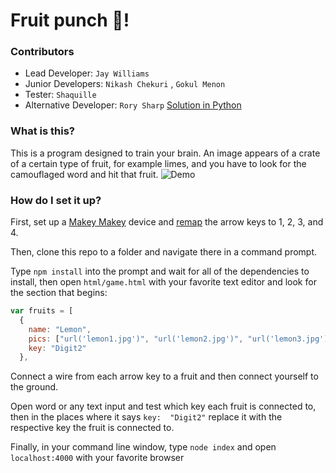 # Fruit punch :punch:!
### Contributors
* Lead Developer: `Jay Williams`
* Junior Developers: `Nikash Chekuri` , `Gokul Menon`
* Tester: `Shaquille`
* Alternative Developer: `Rory Sharp` [Solution in Python](https://github.com/codingJWilliams/BBCInventathon)
### What is this?
This is a program designed to train your brain.
An image appears of a crate of a certain type of fruit, for example limes, and you have to look for the camouflaged word and hit that fruit.
![Demo](https://jaywilliams.me/static/screencapture-localhost-4000-1502989254235.png)
### How do I set it up?
First, set up a [Makey Makey](http://makeymakey.com) device and [remap](http://makeymakey.com/remap) the arrow keys to 1, 2, 3, and 4.

Then, clone this repo to a folder and navigate there in a command prompt.

Type `npm install` into the prompt and wait for all of the dependencies to install, then open `html/game.html` with your favorite text editor and look for the section that begins:

```javascript
var fruits = [
  {
    name: "Lemon",
    pics: ["url('lemon1.jpg')", "url('lemon2.jpg')", "url('lemon3.jpg')", "url('lemon4.jpg')"],
    key: "Digit2"
  },
```

Connect a wire from each arrow key to a fruit and then connect yourself to the ground.

Open word or any text input and test which key each fruit is connected to, then in the places where it says `key:  "Digit2"` replace it with the respective key the fruit is connected to.

Finally, in your command line window, type `node index` and open `localhost:4000` with your favorite browser
